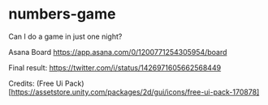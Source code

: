 # numbers-game
Can I do a game in just one night?

Asana Board
https://app.asana.com/0/1200771254305954/board

Final result:
https://twitter.com/i/status/1426971605662568449

Credits:
(Free Ui Pack)[https://assetstore.unity.com/packages/2d/gui/icons/free-ui-pack-170878]
